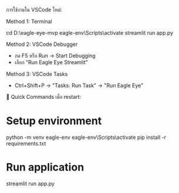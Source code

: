  การใช้งานใน VSCode ใหม่:

  Method 1: Terminal

  cd D:\eagle-eye-mvp
  eagle-env\Scripts\activate
  streamlit run app.py

  Method 2: VSCode Debugger


  - กด F5 หรือ Run → Start Debugging
  - เลือก "Run Eagle Eye Streamlit"

  Method 3: VSCode Tasks

  - Ctrl+Shift+P → "Tasks: Run Task" → "Run Eagle Eye"

  🔧 Quick Commands เมื่อ restart:

  # Setup environment
  python -m venv eagle-env
  eagle-env\Scripts\activate
  pip install -r requirements.txt

  # Run application
  streamlit run app.py